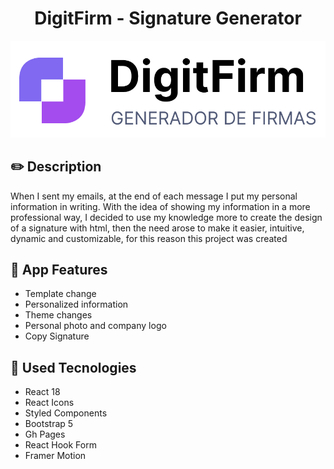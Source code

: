 <h1 align='center'>DigitFirm - Signature Generator</h1>

![Logo - DigitFirm](/digit-firm.jpg)

## :pencil2: Description

When I sent my emails, at the end of each message I put my personal information in writing. With the idea of ​​showing my information in a more professional way, I decided to use my knowledge more to create the design of a signature with html, then the need arose to make it easier, intuitive, dynamic and customizable, for this reason this project was created

## :star2: App Features

- Template change
- Personalized information
- Theme changes
- Personal photo and company logo
- Copy Signature

## :wrench: Used Tecnologies

- React 18
- React Icons
- Styled Components
- Bootstrap 5
- Gh Pages
- React Hook Form
- Framer Motion
